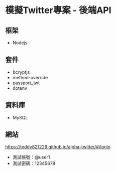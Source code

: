 # 模擬Twitter專案 - 後端API
## 框架
- Nodejs
## 套件
- bcryptjs
- method-override
- passport_jwt
- dotenv
## 資料庫
- MySQL

## 網站
https://teddy821229.github.io/alpha-twitter/#/login
- 測試帳號：@user1
- 測試密碼：12345678
